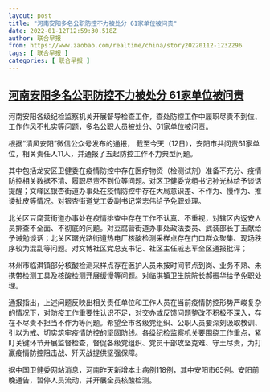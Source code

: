 ```yaml
---
layout: post
title: "河南安阳多名公职防控不力被处分 61家单位被问责"
date: 2022-01-12T12:59:30.518Z
author: 联合早报
from: https://www.zaobao.com/realtime/china/story20220112-1232296
tags: [ 联合早报 ]
categories: [ 联合早报 ]
---
```

<!--1642003320000-->
[河南安阳多名公职防控不力被处分 61家单位被问责](https://www.zaobao.com/realtime/china/story20220112-1232296)
------

<div>
<p>河南安阳各级纪检监察机关开展督导检查工作，查处防控工作中履职尽责不到位、工作作风不扎实等问题，多名公职人员被处分、61家单位被问责。</p><p>根据“清风安阳”微信公众号发布的通报， 截至今天（12日），安阳市共问责61家单位，相关责任人11人，并通报了五起防控工作不力典型问题。</p><p>其中包括龙安区卫健委在疫情防控中存在医疗物资（检测试剂）准备不充分、疫情防控相关数据不清、履职尽责不到位等问题。对区卫健委党组书记孙光林给予谈话提醒；文峰区银杏街道办事处在疫情防控中存在大局意识差、不作为、慢作为、推诿扯皮等情况。对银杏街道党工委副书记常志伟给予免职处理。</p><section id="imu"><div id="dfp-ad-imu1">        </div></section><p>北关区豆腐营街道办事处在疫情排查中存在工作不认真、不重视，对辖区内返安人员排查不全面、不彻底的问题。对豆腐营街道办事处政法委员、武装部长丁玉献给予诫勉谈话；北关区曙光路街道热电厂核酸检测采样点存在门口群众聚集、现场秩序较为混乱等问题。对文博社区党总支书记、社区主任戚志军全区通报批评；</p><p>林州市临淇镇部分核酸检测采样点存在医护人员未按时间节点到岗、业务不熟、未携带检测工具及核酸检测开展缓慢等问题。对临淇镇卫生院院长郝振华给予免职处理。</p><p>通报指出，上述问题反映出相关责任单位和工作人员在当前疫情防控形势严峻复杂的情况下，对防疫工作重要性认识不足，对交办或反馈问题整改不积极不深入，存在不尽责不担当不作为等问题。希望全市各级党组织、公职人员要深刻汲取教训、引以为戒、切实筑牢疫情防控的坚固防线。各级纪检监察机关要围绕工作重点，紧盯关键环节开展监督检查，督促各级党组织、党员干部攻坚克难、守土尽责，为打赢疫情防控阻击战、歼灭战提供坚强保障。</p><div id="innity-in-post"></div><div id="dfp-ad-midarticlespecial">        </div><p>据中国卫健委网站消息，河南昨天新增本土病例118例，其中安阳市65例。安阳前晚通告，暂停人员流动，并开展全员核酸检测。</p>      <div class="cx_paywall_placeholder" id="sph_cdp_40"></div>
</div>
